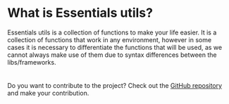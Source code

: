 # What is Essentials utils?

Essentials utils is a collection of functions to make your life easier. It is a collection of functions that work in any environment, however in some cases it is necessary to differentiate the functions that will be used, as we cannot always make use of them due to syntax differences between the libs/frameworks.

<div class="tip custom-block" style="padding-top: 8px">

Do you want to contribute to the project? Check out the [GitHub repository](https://github.com/wesleyara/essentials-utils) and make your contribution.

</div>